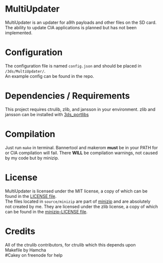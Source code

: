 # MultiUpdater
MultiUpdater is an updater for a9lh payloads and other files on the SD card. The ability to update CIA applications is planned but has not been implemented.

# Configuration
The configuration file is named `config.json` and should be placed in `/3ds/MultiUpdater/`.  
An example config can be found in the repo.

# Dependencies / Requirements
This project requires ctrulib, zlib, and jansson in your environment.
zlib and jansson can be installed with [3ds_portlibs](https://github.com/devkitPro/3ds_portlibs)

# Compilation
Just run `make` in terminal. Bannertool and makerom **must** be in your PATH for or CIA compilation will fail.
There **WILL** be compilation warnings, not caused by my code but by minizip.

# License
MultiUpdater is licensed under the MIT license, a copy of which can be found in the [LICENSE file](../blob/master/LICENSE).  
The files located in `source/minizip` are part of [minizip](https://github.com/nmoinvaz/minizip) and are absolutely not created by me. They are licensed under the zlib license, a copy of which can be found in the [minizip-LICENSE file](../blob/master/minizip-LICENSE).

# Credits
All of the ctrulib contributors, for ctrulib which this depends upon  
Makefile by Hamcha  
\#Cakey on freenode for help
